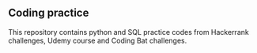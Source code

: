 ## Coding practice

This repository contains python and SQL practice codes from Hackerrank challenges, Udemy course and Coding Bat challenges.
